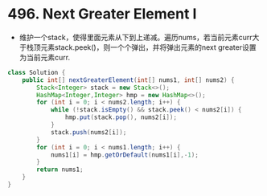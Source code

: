 # 496. Next Greater Element I
- 维护一个stack，使得里面元素从下到上递减。遍历nums，若当前元素curr大于栈顶元素stack.peek()，则一个个弹出，并将弹出元素的next greater设置为当前元素curr.
```java
class Solution {
    public int[] nextGreaterElement(int[] nums1, int[] nums2) {
        Stack<Integer> stack = new Stack<>();
        HashMap<Integer,Integer> hmp = new HashMap<>();
        for (int i = 0; i < nums2.length; i++) {
            while (!stack.isEmpty() && stack.peek() < nums2[i]) {
                hmp.put(stack.pop(), nums2[i]);
            }
            stack.push(nums2[i]);
        }
        for (int i = 0; i < nums1.length; i++) {
            nums1[i] = hmp.getOrDefault(nums1[i],-1);
        }
        return nums1;
    }
}
```